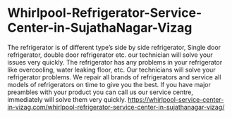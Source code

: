 # Whirlpool-Refrigerator-Service-Center-in-SujathaNagar-Vizag
The refrigerator is of different type’s side by side refrigerator, Single door refrigerator, double door refrigerator etc. our technician will solve your issues very quickly. The refrigerator has any problems in your refrigerator like overcooling, water leaking floor, etc. Our technicians will solve your refrigerator problems. We repair all brands of refrigerators and service all models of refrigerators on time to give you the best. If you have major preambles with your product you can call us our service centre, immediately will solve them very quickly.   https://whirlpool-service-center-in-vizag.com/whirlpool-refrigerator-service-center-in-sujathanagar-vizag/
